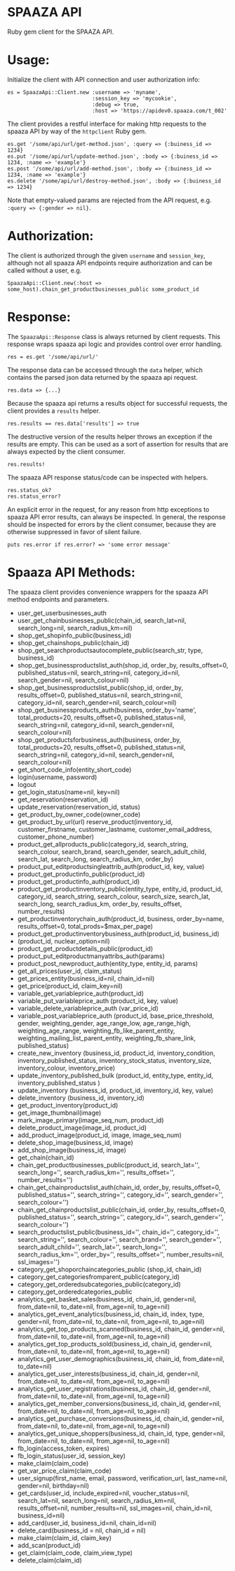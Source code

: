 SPAAZA API
==========
Ruby gem client for the SPAAZA API. 

Usage:
==========

Initialize the client with API connection and user authorization info:

    es = SpaazaApi::Client.new :username => 'myname', 
                               :session_key => 'mycookie',
                               :debug => true,
                               :host => 'https://apidev0.spaaza.com/t_002'

The client provides a restful interface for making http requests to the spaaza API by way of the `httpclient` Ruby gem. 

    es.get '/some/api/url/get-method.json', :query => {:buiness_id => 1234}
    es.put '/some/api/url/update-method.json', :body => {:buiness_id => 1234, :name => 'example'}
    es.post '/some/api/url/add-method.json', :body => {:buiness_id => 1234, :name => 'example'}
    es.delete '/some/api/url/destroy-method.json', :body => {:buiness_id => 1234}

Note that empty-valued params are rejected from the API request, e.g. `:query => {:gender => nil}`.

Authorization:
=========

The client is authorized through the given `username` and `session_key`, although not all spaaza API endpoints require authorization and can be called without a user, e.g.

    SpaazaApi::Client.new(:host => some_host).chain_get_productbusinesses_public some_product_id

Response:
=========

The `SpaazaApi::Response` class is always returned by client requests. This response wraps spaaza api logic and provides control over error handling.

    res = es.get '/some/api/url/'

The response data can be accessed through the `data` helper, which contains the parsed json data returned by the spaaza api request.

    res.data => {...}

Because the spaaza api returns a results object for successful requests, the client provides a `results` helper.

    res.results == res.data['results'] => true

The destructive version of the results helper throws an exception if the results are empty. This can be used as a sort of assertion for results that are always expected by the client consumer.

    res.results!

The spaaza API response status/code can be inspected with helpers.

    res.status_ok?
    res.status_error?

An explicit error in the request, for any reason from http exceptions to spaaza API error results, can always be inspected. In general, the response should be inspected for errors by the client consumer, because they are otherwise suppressed in favor of silent failure.

    puts res.error if res.error? => 'some error message'

Spaaza API Methods:
==================

The spaaza client provides convenience wrappers for the spaaza API method endpoints and parameters. 

+ user_get_userbusinesses_auth 
+ user_get_chainbusinesses_public(chain_id, search_lat=nil, search_long=nil, search_radius_km=nil)
+ shop_get_shopinfo_public(business_id)
+ shop_get_chainshops_public(chain_id)
+ shop_get_searchproductsautocomplete_public(search_str, type, business_id)
+ shop_get_businessproductslist_auth(shop_id, order_by, results_offset=0, published_status=nil, search_string=nil, category_id=nil, search_gender=nil, search_colour=nil)
+ shop_get_businessproductslist_public(shop_id, order_by, results_offset=0, published_status=nil, search_string=nil, category_id=nil, search_gender=nil, search_colour=nil)
+ shop_get_businessproducts_auth(business, order_by='name', total_products=20, results_offset=0, published_status=nil, search_string=nil, category_id=nil, search_gender=nil, search_colour=nil)
+ shop_get_productsforbusiness_auth(business, order_by, total_products=20, results_offset=0, published_status=nil, search_string=nil, category_id=nil, search_gender=nil, search_colour=nil)
+ get_short_code_info(entity_short_code)
+ login(username, password)
+ logout
+ get_login_status(name=nil, key=nil)
+ get_reservation(reservation_id)
+ update_reservation(reservation_id, status)
+ get_product_by_owner_code(owner_code)
+ get_product_by_url(url)
    reserve_product(inventory_id, customer_firstname, customer_lastname, customer_email_address, customer_phone_number)
+ product_get_allproducts_public(category_id, search_string, search_colour, search_brand, search_gender, search_adult_child, search_lat, search_long, search_radius_km, order_by)
+ product_put_editproductsingleattrib_auth(product_id, key, value)
+ product_get_productinfo_public(product_id)
+ product_get_productinfo_auth(product_id)
+ product_get_productinventory_public(entity_type, entity_id, product_id, category_id, search_string, search_colour, search_size, search_lat, search_long, search_radius_km, order_by, results_offset, number_results)
+ get_productinventorychain_auth(product_id, business, order_by=name, results_offset=0, total_prods=$max_per_page)
+ product_get_productinventorybusiness_auth(product_id, business_id)
+ (product_id, nuclear_option=nil)
+ product_get_productdetails_public(product_id)
+ product_put_editproductmanyattribs_auth(params)
+ product_post_newproduct_auth(entity_type, entity_id, params)
+ get_all_prices(user_id, claim_status)
+ get_prices_entity(business_id=nil, chain_id=nil) 
+ get_price(product_id, claim_key=nil)
+ variable_get_variableprice_auth(product_id)
+ variable_put_variableprice_auth (product_id, key, value)
+ variable_delete_variableprice_auth (var_price_id)
+ variable_post_variableprice_auth (product_id, base_price_threshold, gender, weighting_gender, age_range_low, age_range_high, weighting_age_range, weighting_fb_like_parent_entity, weighting_mailing_list_parent_entity, weighting_fb_share_link, published_status)
+ create_new_inventory (business_id, product_id, inventory_condition, inventory_published_status, inventory_stock_status, inventory_size, inventory_colour, inventory_price)
+ update_inventory_published_bulk (product_id, entity_type, entity_id, inventory_published_status )
+ update_inventory (business_id, product_id, inventory_id, key, value)
+ delete_inventory (business_id, inventory_id)
+ get_product_inventory(product_id)
+ get_image_thumbnail(image)
+ mark_image_primary(image_seq_num, product_id)
+ delete_product_image(image_id, product_id)
+ add_product_image(product_id, image, image_seq_num)
+ delete_shop_image(business_id, image)
+ add_shop_image(business_id, image)
+ get_chain(chain_id)
+ chain_get_productbusinesses_public(product_id, search_lat='', search_long='', search_radius_km='', results_offset='', number_results='')
+ chain_get_chainproductslist_auth(chain_id, order_by, results_offset=0, published_status='', search_string='', category_id='', search_gender='', search_colour='')
+ chain_get_chainproductslist_public(chain_id, order_by, results_offset=0, published_status='', search_string='', category_id='', search_gender='', search_colour='')
+ search_productslist_public(business_id='', chain_id='', category_id='', search_string='', search_colour='', search_brand='', search_gender='', search_adult_child='', search_lat='', search_long='', search_radius_km='', order_by='', results_offset='', number_results=nil, ssl_images='')
+ category_get_shoporchaincategories_public (shop_id, chain_id)
+ category_get_categoriesfromparent_public(category_id)
+ category_get_orderedsubcategories_public(category_id)
+ category_get_orderedcategories_public
+ analytics_get_basket_sales(business_id, chain_id, gender=nil, from_date=nil, to_date=nil, from_age=nil, to_age=nil)
+ analytics_get_event_analytics(business_id, chain_id, index, type, gender=nil, from_date=nil, to_date=nil, from_age=nil, to_age=nil)
+ analytics_get_top_products_scanned(business_id, chain_id, gender=nil, from_date=nil, to_date=nil, from_age=nil, to_age=nil)
+ analytics_get_top_products_sold(business_id, chain_id, gender=nil, from_date=nil, to_date=nil, from_age=nil, to_age=nil)
+ analytics_get_user_demographics(business_id, chain_id, from_date=nil, to_date=nil)
+ analytics_get_user_interests(business_id, chain_id, gender=nil, from_date=nil, to_date=nil, from_age=nil, to_age=nil)
+ analytics_get_user_registrations(business_id, chain_id, gender=nil, from_date=nil, to_date=nil, from_age=nil, to_age=nil)
+ analytics_get_member_conversions(business_id, chain_id, gender=nil, from_date=nil, to_date=nil, from_age=nil, to_age=nil)
+ analytics_get_purchase_conversions(business_id, chain_id, gender=nil, from_date=nil, to_date=nil, from_age=nil, to_age=nil)
+ analytics_get_unique_shoppers(business_id, chain_id, type, gender=nil, from_date=nil, to_date=nil, from_age=nil, to_age=nil)
+ fb_login(access_token, expires)
+ fb_login_status(user_id, session_key)
+ make_claim(claim_code)
+ get_var_price_claim(claim_code)
+ user_signup(first_name, email, password, verification_url, last_name=nil, gender=nil, birthday=nil)
+ get_cards(user_id, include_expired=nil, voucher_status=nil, search_lat=nil, search_long=nil, search_radius_km=nil, results_offset=nil, number_results=nil, ssl_images=nil, chain_id=nil, business_id=nil)
+ add_card(user_id, business_id=nil, chain_id=nil)
+ delete_card(business_id = nil, chain_id = nil)
+ make_claim(claim_id, claim_key)
+ add_scan(product_id)
+ get_claim(claim_code, claim_view_type)
+ delete_claim(claim_id)